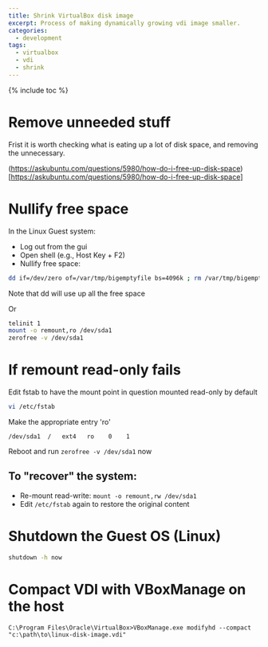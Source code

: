 ```yaml
---
title: Shrink VirtualBox disk image
excerpt: Process of making dynamically growing vdi image smaller.
categories:
  - development
tags:
  - virtualbox
  - vdi
  - shrink
---
```


{% include toc %}


# Remove unneeded stuff

Frist it is worth checking what is eating up a lot of disk space, and removing the unnecessary.

(https://askubuntu.com/questions/5980/how-do-i-free-up-disk-space)[https://askubuntu.com/questions/5980/how-do-i-free-up-disk-space]


# Nullify free space

In the Linux Guest system:

- Log out from the gui
- Open shell (e.g., Host Key + F2)
- Nullify free space:

```bash
dd if=/dev/zero of=/var/tmp/bigemptyfile bs=4096k ; rm /var/tmp/bigemptyfile
```
Note that dd will use up all the free space

Or

```bash
telinit 1
mount -o remount,ro /dev/sda1
zerofree -v /dev/sda1
```

# If remount read-only fails

Edit fstab to have the mount point in question mounted read-only by default

```bash
vi /etc/fstab
```

Make the appropriate entry 'ro'

```
/dev/sda1  /   ext4   ro    0    1
```

Reboot and run `zerofree -v /dev/sda1` now

## To "recover" the system:

- Re-mount read-write: `mount -o remount,rw /dev/sda1`
- Edit `/etc/fstab` again to restore the original content


# Shutdown the Guest OS (Linux)

```bash
shutdown -h now
```

# Compact VDI with VBoxManage on the host

```
C:\Program Files\Oracle\VirtualBox>VBoxManage.exe modifyhd --compact "c:\path\to\linux-disk-image.vdi"
```
